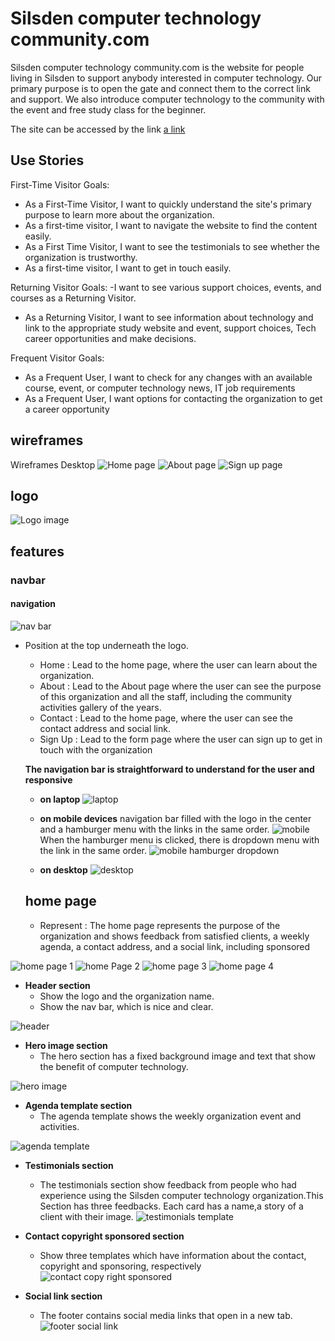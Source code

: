 # Silsden computer technology community.com
Silsden computer technology community.com is the website for people living in Silsden to support anybody interested in computer technology. Our primary purpose is to open the gate and connect them to the correct link and support. We also introduce computer technology to the community with the event and free study class for the beginner.

The site can be accessed by the link [a link](https://kay13051976.github.io/silsden-computer-tecnology-community.com/)

## Use Stories
First-Time Visitor Goals:
- As a First-Time Visitor, I want to quickly understand the site's primary purpose to learn more about the organization.
- As a first-time visitor, I want to navigate the website to find the content easily.
- As a First Time Visitor, I want to see the testimonials to see whether the organization is trustworthy.
- As a first-time visitor, I want to get in touch easily.

Returning Visitor Goals:
-I want to see various support choices, events, and courses as a Returning Visitor.
- As a Returning Visitor, I want to see information about technology and link to the appropriate study website and event, support choices, Tech career opportunities and make decisions.

Frequent Visitor Goals:
- As a Frequent User, I want to check for any changes with an available course, event, or computer technology news, IT job requirements
- As a Frequent User, I want options for contacting the organization to get a career opportunity



## wireframes 
Wireframes 
Desktop
![Home page](documentation/wireframe_home_page.png)
![About page](documentation/wireframe_about_page.png)
![Sign up page](documentation/wireframe_sign_up_page.png)

## logo
![Logo image](documentation/silsden_computer_technologe_Community_logo.png)

## features
   ### navbar
   #### navigation
   ![nav bar](documentation/nav-bar.png)
  - Position at the top underneath the logo.
    * Home : Lead to the home page, where the user can learn about the organization.
    * About : Lead to the About page where the user can see the purpose of this organization and all the staff, including the community activities gallery of the years.
    * Contact : Lead to the home page, where the user can see the contact address and social link.
    * Sign Up : Lead to the form page where the user can sign up to get in touch with the organization
    
     **The navigation bar is straightforward to understand for the user  and responsive**
     
     - **on laptop**
      ![laptop](documentation/laptop_home_page.png)
     - **on mobile devices**
      navigation bar filled with the logo in the center and a hamburger menu with the links in the same order.
      ![mobile](documentation/mobile_home_page.png)
      When the hamburger menu is clicked, there is dropdown menu with the link in the same order.
      ![mobile hamburger dropdown]( documentation/mobile_home_page_hamburger_dropdown.png)

     - **on desktop**
 ![desktop](documentation/desktop.png)
     ## home page
     - Represent : The home page represents the purpose of the organization and shows feedback from satisfied clients, a weekly agenda, a contact address, and a social link, including sponsored

![home page 1](documentation/hame_page_1_4.png)
![home Page 2](documentation/home_page_2_4.png)
![home page 3](documentation/home_page_3_4.png)
![home page 4](documentation/home_page_4_4.png)


- **Header section**
  - Show the logo and the organization name.
  - Show the nav bar, which is nice  and clear.

![header](documentation/header_and_header_nav.png)


- **Hero image section**
  - The hero section has a fixed background image and text that show the benefit of computer technology.

![hero image](documentation/hero_image.png)


- **Agenda template section**
  - The agenda template shows the weekly organization event and activities.

![agenda template](documentation/agenda_template.png)


- **Testimonials section**
  - The testimonials section show feedback from people who had experience using the Silsden computer technology organization.This Section has three feedbacks. Each card has a name,a story of a client with their image. 
![testimonials template](documentation/testimonials_template.png)


- **Contact copyright sponsored section**
  - Show three templates which have information about the contact, copyright and sponsoring, respectively
![contact copy right sponsored](documentation/contact_copyright_sponsored_template.png)


- **Social link section**
  - The footer contains social media links that open in a new tab.​
![footer social link](documentation/footer_social_link.png)
